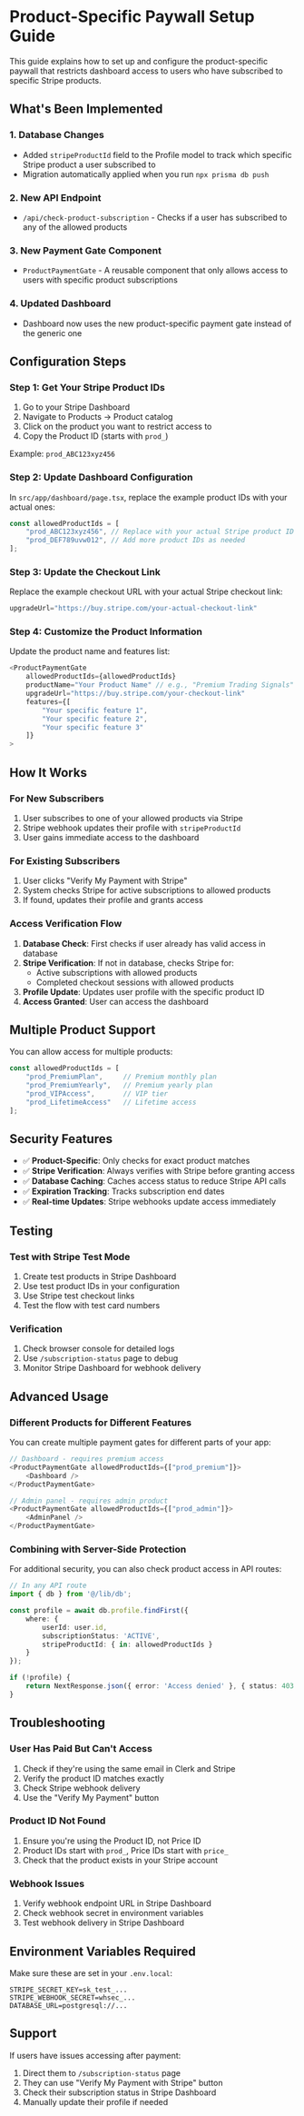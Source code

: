 # Product-Specific Paywall Setup Guide

This guide explains how to set up and configure the product-specific paywall that restricts dashboard access to users who have subscribed to specific Stripe products.

## What's Been Implemented

### 1. Database Changes
- Added `stripeProductId` field to the Profile model to track which specific Stripe product a user subscribed to
- Migration automatically applied when you run `npx prisma db push`

### 2. New API Endpoint
- `/api/check-product-subscription` - Checks if a user has subscribed to any of the allowed products

### 3. New Payment Gate Component
- `ProductPaymentGate` - A reusable component that only allows access to users with specific product subscriptions

### 4. Updated Dashboard
- Dashboard now uses the new product-specific payment gate instead of the generic one

## Configuration Steps

### Step 1: Get Your Stripe Product IDs

1. Go to your Stripe Dashboard
2. Navigate to Products → Product catalog
3. Click on the product you want to restrict access to
4. Copy the Product ID (starts with `prod_`)

Example: `prod_ABC123xyz456`

### Step 2: Update Dashboard Configuration

In `src/app/dashboard/page.tsx`, replace the example product IDs with your actual ones:

```typescript
const allowedProductIds = [
    "prod_ABC123xyz456", // Replace with your actual Stripe product ID
    "prod_DEF789uvw012", // Add more product IDs as needed
];
```

### Step 3: Update the Checkout Link

Replace the example checkout URL with your actual Stripe checkout link:

```typescript
upgradeUrl="https://buy.stripe.com/your-actual-checkout-link"
```

### Step 4: Customize the Product Information

Update the product name and features list:

```typescript
<ProductPaymentGate 
    allowedProductIds={allowedProductIds}
    productName="Your Product Name" // e.g., "Premium Trading Signals"
    upgradeUrl="https://buy.stripe.com/your-checkout-link"
    features={[
        "Your specific feature 1",
        "Your specific feature 2", 
        "Your specific feature 3"
    ]}
>
```

## How It Works

### For New Subscribers
1. User subscribes to one of your allowed products via Stripe
2. Stripe webhook updates their profile with `stripeProductId`
3. User gains immediate access to the dashboard

### For Existing Subscribers
1. User clicks "Verify My Payment with Stripe" 
2. System checks Stripe for active subscriptions to allowed products
3. If found, updates their profile and grants access

### Access Verification Flow
1. **Database Check**: First checks if user already has valid access in database
2. **Stripe Verification**: If not in database, checks Stripe for:
   - Active subscriptions with allowed products
   - Completed checkout sessions with allowed products
3. **Profile Update**: Updates user profile with the specific product ID
4. **Access Granted**: User can access the dashboard

## Multiple Product Support

You can allow access for multiple products:

```typescript
const allowedProductIds = [
    "prod_PremiumPlan",     // Premium monthly plan
    "prod_PremiumYearly",   // Premium yearly plan  
    "prod_VIPAccess",       // VIP tier
    "prod_LifetimeAccess"   // Lifetime access
];
```

## Security Features

- ✅ **Product-Specific**: Only checks for exact product matches
- ✅ **Stripe Verification**: Always verifies with Stripe before granting access
- ✅ **Database Caching**: Caches access status to reduce Stripe API calls
- ✅ **Expiration Tracking**: Tracks subscription end dates
- ✅ **Real-time Updates**: Stripe webhooks update access immediately

## Testing

### Test with Stripe Test Mode
1. Create test products in Stripe Dashboard
2. Use test product IDs in your configuration
3. Use Stripe test checkout links
4. Test the flow with test card numbers

### Verification
1. Check browser console for detailed logs
2. Use `/subscription-status` page to debug
3. Monitor Stripe Dashboard for webhook delivery

## Advanced Usage

### Different Products for Different Features

You can create multiple payment gates for different parts of your app:

```typescript
// Dashboard - requires premium access
<ProductPaymentGate allowedProductIds={["prod_premium"]}>
    <Dashboard />
</ProductPaymentGate>

// Admin panel - requires admin product
<ProductPaymentGate allowedProductIds={["prod_admin"]}>
    <AdminPanel />
</ProductPaymentGate>
```

### Combining with Server-Side Protection

For additional security, you can also check product access in API routes:

```typescript
// In any API route
import { db } from '@/lib/db';

const profile = await db.profile.findFirst({
    where: { 
        userId: user.id,
        subscriptionStatus: 'ACTIVE',
        stripeProductId: { in: allowedProductIds }
    }
});

if (!profile) {
    return NextResponse.json({ error: 'Access denied' }, { status: 403 });
}
```

## Troubleshooting

### User Has Paid But Can't Access
1. Check if they're using the same email in Clerk and Stripe
2. Verify the product ID matches exactly
3. Check Stripe webhook delivery
4. Use the "Verify My Payment" button

### Product ID Not Found
1. Ensure you're using the Product ID, not Price ID
2. Product IDs start with `prod_`, Price IDs start with `price_`
3. Check that the product exists in your Stripe account

### Webhook Issues
1. Verify webhook endpoint URL in Stripe Dashboard
2. Check webhook secret in environment variables
3. Test webhook delivery in Stripe Dashboard

## Environment Variables Required

Make sure these are set in your `.env.local`:

```
STRIPE_SECRET_KEY=sk_test_...
STRIPE_WEBHOOK_SECRET=whsec_...
DATABASE_URL=postgresql://...
```

## Support

If users have issues accessing after payment:
1. Direct them to `/subscription-status` page
2. They can use "Verify My Payment with Stripe" button
3. Check their subscription status in Stripe Dashboard
4. Manually update their profile if needed 